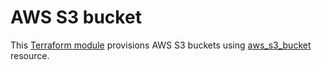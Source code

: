 # AWS S3 bucket

This [Terraform module](https://developer.hashicorp.com/terraform/language/modules/develop) provisions AWS S3 buckets using [aws_s3_bucket](https://registry.terraform.io/providers/hashicorp/aws/latest/docs/resources/s3_bucket.html?ajs_aid=4fe5b8f2-b0d2-4817-8c2e-95f7d657e106&product_intent=terraform) resource.